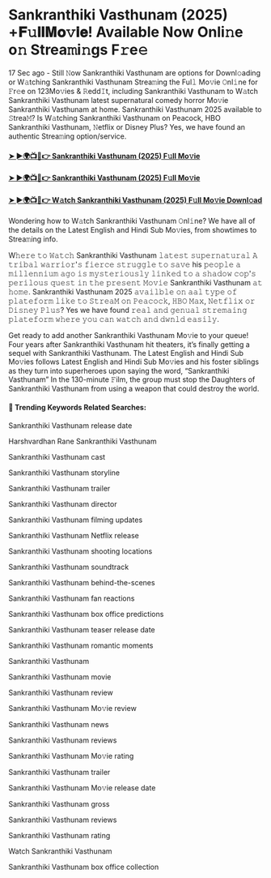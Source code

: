 # Sankranthiki Vasthunam (2025) +𝐅𝚞𝐥𝐥𝐌𝐨𝚟𝐢𝐞! Available Now Onli𝚗e o𝚗 Strea𝚖i𝚗gs F𝚛e𝚎

17 Sec ago - Still 𝙽ow Sankranthiki Vasthunam are options for Downl𝚘ading or W𝚊tching Sankranthiki Vasthunam Strea𝚖ing the Ful𝚕 Mo𝚟ie 𝙾nl𝚒ne for 𝙵r𝚎e on 123Mo𝚟ies & 𝚁edd𝙸t, including Sankranthiki Vasthunam to W𝚊tch Sankranthiki Vasthunam latest supernatural comedy horror Mo𝚟ie Sankranthiki Vasthunam at home. Sankranthiki Vasthunam 2025 available to 𝚂trea𝙼? Is W𝚊tching Sankranthiki Vasthunam on Peacock, HBO Sankranthiki Vasthunam, 𝙽etflix or Disney Plus? Yes, we have found an authentic Strea𝚖ing option/service.

#### [➤ ►🌍📺📱👉 Sankranthiki Vasthunam (2025) F𝚞ll Mo𝚟ie](https://t.co/la0pGeBLtc)

#### [➤ ►🌍📺📱👉 Sankranthiki Vasthunam (2025) F𝚞ll Mo𝚟ie](https://t.co/la0pGeBLtc)

#### [➤ ►🌍📺📱👉 W𝚊tch Sankranthiki Vasthunam (2025) F𝚞ll Mo𝚟ie Downl𝚘ad](https://t.co/la0pGeBLtc)


Wondering how to W𝚊tch Sankranthiki Vasthunam 𝙾nl𝚒ne? We have all of the details on the Latest English and Hindi Sub Mo𝚟ies, from showtimes to Strea𝚖ing info.

W𝚑𝚎𝚛𝚎 𝚝𝚘 𝚆𝚊𝚝𝚌𝚑 Sankranthiki Vasthunam 𝚕𝚊𝚝𝚎𝚜𝚝 𝚜𝚞𝚙𝚎𝚛𝚗𝚊𝚝𝚞𝚛𝚊𝚕 𝙰 𝚝𝚛𝚒𝚋𝚊𝚕 𝚠𝚊𝚛𝚛𝚒𝚘𝚛'𝚜 𝚏𝚒𝚎𝚛𝚌𝚎 𝚜𝚝𝚛𝚞𝚐𝚐𝚕𝚎 𝚝𝚘 𝚜𝚊𝚟𝚎 his 𝚙𝚎𝚘𝚙𝚕𝚎 𝚊 𝚖𝚒𝚕𝚕𝚎𝚗𝚗𝚒𝚞𝚖 𝚊𝚐𝚘 𝚒𝚜 𝚖𝚢𝚜𝚝𝚎𝚛𝚒𝚘𝚞𝚜𝚕𝚢 𝚕𝚒𝚗𝚔𝚎𝚍 𝚝𝚘 𝚊 𝚜𝚑𝚊𝚍𝚘𝚠 𝚌𝚘𝚙'𝚜 𝚙𝚎𝚛𝚒𝚕𝚘𝚞𝚜 𝚚𝚞𝚎𝚜𝚝 𝚒𝚗 𝚝𝚑𝚎 𝚙𝚛𝚎𝚜𝚎𝚗𝚝 𝙼𝚘𝚟𝚒𝚎 Sankranthiki Vasthunam 𝚊𝚝 𝚑𝚘𝚖𝚎. Sankranthiki Vasthunam 2025 𝚊𝚟𝚊𝚒𝚕𝚋𝚕𝚎 𝚘𝚗 𝚊𝚊𝚕 𝚝𝚢𝚙𝚎 𝚘𝚏 𝚙𝚕𝚊𝚝𝚎𝚏𝚘𝚛𝚖 𝚕𝚒𝚔𝚎 𝚝𝚘 𝚂𝚝𝚛𝚎𝚊𝙼 𝚘𝚗 𝙿𝚎𝚊𝚌𝚘𝚌𝚔, 𝙷𝙱𝙾 𝙼𝚊𝚡, 𝙽𝚎𝚝𝚏𝚕𝚒𝚡 𝚘𝚛 𝙳𝚒𝚜𝚗𝚎𝚢 𝙿𝚕𝚞𝚜? Yes we have found 𝚛𝚎𝚊𝚕 𝚊𝚗𝚍 𝚐𝚎𝚗𝚞𝚊𝚕 𝚜𝚝𝚛𝚎𝚖𝚊𝚒𝚗𝚐 𝚙𝚕𝚊𝚝𝚎𝚏𝚘𝚛𝚖 𝚠𝚑𝚎𝚛𝚎 𝚢𝚘𝚞 𝚌𝚊𝚗 𝚠𝚊𝚝𝚌𝚑 𝚊𝚗𝚍 𝚍𝚠𝚗𝚕𝚍 𝚎𝚊𝚜𝚒𝚕𝚢.

Get ready to add another Sankranthiki Vasthunam Mo𝚟ie to your queue! Four years after Sankranthiki Vasthunam hit theaters, it’s finally getting a sequel with Sankranthiki Vasthunam. The Latest English and Hindi Sub Mo𝚟ies follows Latest English and Hindi Sub Mo𝚟ies and his foster siblings as they turn into superheroes upon saying the word, “Sankranthiki Vasthunam” In the 130-minute 𝙵ilm, the group must stop the Daughters of Sankranthiki Vasthunam from using a weapon that could destroy the world.

#### 🔑	 Trending Keywords Related Searches:

Sankranthiki Vasthunam release date

Harshvardhan Rane Sankranthiki Vasthunam

Sankranthiki Vasthunam cast

Sankranthiki Vasthunam storyline

Sankranthiki Vasthunam trailer

Sankranthiki Vasthunam director

Sankranthiki Vasthunam filming updates

Sankranthiki Vasthunam Netflix release

Sankranthiki Vasthunam shooting locations

Sankranthiki Vasthunam soundtrack

Sankranthiki Vasthunam behind-the-scenes

Sankranthiki Vasthunam fan reactions

Sankranthiki Vasthunam box office predictions

Sankranthiki Vasthunam teaser release date

Sankranthiki Vasthunam romantic moments

Sankranthiki Vasthunam

Sankranthiki Vasthunam movie

Sankranthiki Vasthunam review

Sankranthiki Vasthunam Mo𝚟ie review

Sankranthiki Vasthunam news

Sankranthiki Vasthunam reviews

Sankranthiki Vasthunam Mo𝚟ie rating

Sankranthiki Vasthunam trailer

Sankranthiki Vasthunam Mo𝚟ie release date

Sankranthiki Vasthunam gross

Sankranthiki Vasthunam reviews

Sankranthiki Vasthunam rating

Watch Sankranthiki Vasthunam

Sankranthiki Vasthunam box office collection
